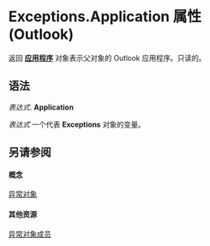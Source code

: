 
# Exceptions.Application 属性 (Outlook)

返回 **[应用程序](797003e7-ecd1-eccb-eaaf-32d6ddde8348.md)** 对象表示父对象的 Outlook 应用程序。只读的。


## 语法

 _表达式_. **Application**

 _表达式_ 一个代表 **Exceptions** 对象的变量。


## 另请参阅


#### 概念


[异常对象](fa3b6c2e-33b0-0f04-4e60-af2c582f2caa.md)
#### 其他资源


[异常对象成员](00f00b76-0d63-fad3-7103-b8c6781c505b.md)